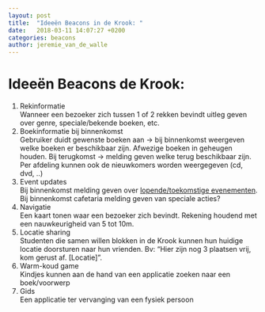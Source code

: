 ```yaml
---
layout: post
title:  "Ideeën Beacons in de Krook: "
date:   2018-03-11 14:07:27 +0200
categories: beacons
author: jeremie_van_de_walle
---
```


# Ideeën Beacons de Krook: 
1. Rekinformatie <br>
Wanneer een bezoeker zich tussen 1 of 2 rekken bevindt uitleg geven over genre, speciale/bekende boeken, etc.
2. Boekinformatie bij binnenkomst<br>
Gebruiker duidt gewenste boeken aan -> bij binnenkomst weergeven welke boeken er beschikbaar zijn. Afwezige boeken in geheugen houden.
Bij terugkomst -> melding geven welke terug beschikbaar zijn. Per afdeling kunnen ook de nieuwkomers worden weergegeven (cd, dvd, ..)
3. Event updates<br>
Bij binnenkomst melding geven over <a target="_blank" href="http://dekrook.be/activiteiten">lopende/toekomstige evenementen</a>. Bij binnenkomst cafetaria melding geven van speciale acties?
4. Navigatie<br>
Een kaart tonen waar een bezoeker zich bevindt. Rekening houdend met een nauwkeurigheid van 5 tot 10m.
5. Locatie sharing<br>
Studenten die samen willen blokken in de Krook kunnen hun huidige locatie doorsturen naar hun vrienden. Bv: “Hier zijn nog 3 plaatsen vrij, kom gerust af. [Locatie]”.
6. Warm-koud game<br>
Kindjes kunnen aan de hand van een applicatie zoeken naar een boek/voorwerp
7. Gids<br>
Een applicatie ter vervanging van een fysiek persoon
